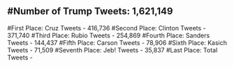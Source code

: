 #Number of Trump Tweets: 1,621,149
---
#First Place: Cruz Tweets - 416,736
#Second Place: Clinton Tweets - 371,740
#Third Place: Rubio Tweets - 254,869
#Fourth Place: Sanders Tweets - 144,437
#Fifth Place: Carson Tweets - 78,906
#Sixth Place: Kasich Tweets - 71,509
#Seventh Place: Jeb! Tweets - 35,837
#Last Place: Total Tweets -  
